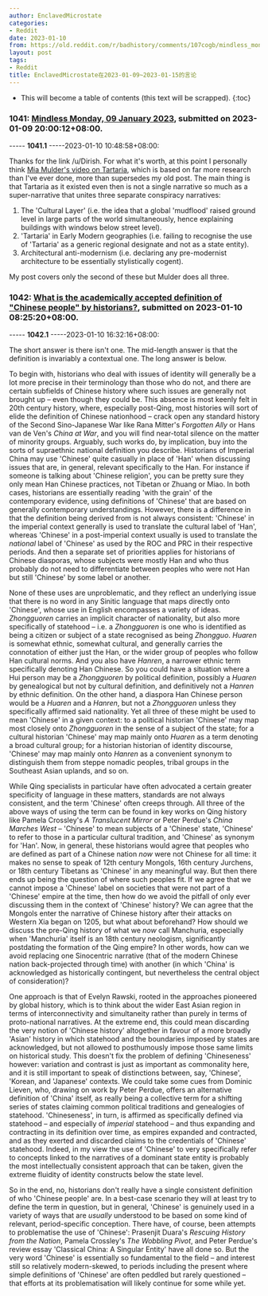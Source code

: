 ```yaml
---
author: EnclavedMicrostate
categories:
- Reddit
date: 2023-01-10
from: https://old.reddit.com/r/badhistory/comments/107cogb/mindless_monday_09_january_2023/
layout: post
tags:
- Reddit
title: EnclavedMicrostate在2023-01-09~2023-01-15的言论
---
```


* This will become a table of contents (this text will be scrapped).
{:toc}

### 1041: [Mindless Monday, 09 January 2023](https://old.reddit.com/r/badhistory/comments/107cogb/mindless_monday_09_january_2023/), submitted on 2023-01-09 20:00:12+08:00.

----- __1041.1__ -----2023-01-10 10:48:58+08:00:

Thanks for the link /u/Dirish. For what it's worth, at this point I personally think [Mia Mulder's video on Tartaria](https://www.youtube.com/watch?v=dtU_M0Sjd9Y), which is based on far more research than I've ever done, more than supersedes my old post. The main thing is that Tartaria as it existed even then is not a single narrative so much as a super-narrative that unites three separate conspiracy narratives:

1. The 'Cultural Layer' (i.e. the idea that a global 'mudflood' raised ground level in large parts of the world simultaneously, hence explaining buildings with windows below street level).
2. 'Tartaria' in Early Modern geographies (i.e. failing to recognise the use of 'Tartaria' as a generic regional designate and not as a state entity).
3. Architectural anti-modernism (i.e. declaring any pre-modernist architecture to be essentially stylistically cogent).

My post covers only the second of these but Mulder does all three.

### 1042: [What is the academically accepted definition of "Chinese people" by historians?](https://old.reddit.com/r/AskHistorians/comments/107v6dj/what_is_the_academically_accepted_definition_of/), submitted on 2023-01-10 08:25:20+08:00.

----- __1042.1__ -----2023-01-10 16:32:16+08:00:

The short answer is there isn't one. The mid-length answer is that the definition is invariably a contextual one. The long answer is below.

To begin with, historians who deal with issues of identity will generally be a lot more precise in their terminology than those who do not, and there are certain subfields of Chinese history where such issues are generally not brought up – even though they could be. This absence is most keenly felt in 20th century history, where, especially post-Qing, most histories will sort of elide the definition of Chinese nationhood – crack open any standard history of the Second Sino-Japanese War like Rana Mitter's *Forgotten Ally* or Hans van de Ven's *China at War*, and you will find near-total silence on the matter of minority groups. Arguably, such works do, by implication, buy into the sorts of supraethnic national definition you describe. Historians of Imperial China may use 'Chinese' quite casually in place of 'Han' when discussing issues that are, in general, relevant specifically to the Han. For instance if someone is talking about 'Chinese religion', you can be pretty sure they only mean Han Chinese practices, not Tibetan or Zhuang or Miao. In both cases, historians are essentially reading 'with the grain' of the contemporary evidence, using definitions of 'Chinese' that are based on generally contemporary understandings. However, there is a difference in that the definition being derived from is not always consistent: 'Chinese' in the imperial context generally is used to translate the cultural label of 'Han', whereas 'Chinese' in a post-imperial context usually is used to translate the *national* label of 'Chinese' as used by the ROC and PRC in their respective periods. And then a separate set of priorities applies for historians of Chinese diasporas, whose subjects were mostly Han and who thus probably do not need to differentiate between peoples who were not Han but still 'Chinese' by some label or another.

None of these uses are unproblematic, and they reflect an underlying issue that there is no word in any Sinitic language that maps directly onto 'Chinese', whose use in English encompasses a variety of ideas. *Zhongguoren* carries an implicit character of nationality, but also more specifically of statehood – i.e. a *Zhongguoren* is one who is identified as being a citizen or subject of a state recognised as being *Zhongguo*. *Huaren* is somewhat ethnic, somewhat cultural, and generally carries the connotation of either just the Han, or the wider group of peoples who follow Han cultural norms. And you also have *Hanren*, a narrower ethnic term specifically denoting Han Chinese. So you could have a situation where a Hui person may be a *Zhongguoren* by political definition, possibly a *Huaren* by genealogical but not by cultural definition, and definitively not a *Hanren* by ethnic definition. On the other hand, a diaspora Han Chinese person would be a *Huaren* and a *Hanren*, but not a *Zhongguoren* unless they specifically affirmed said nationality. Yet all three of these might be used to mean 'Chinese' in a given context: to a political historian 'Chinese' may map most closely onto *Zhongguoren* in the sense of a subject of the state; for a cultural historian 'Chinese' may map mainly onto *Huaren* as a term denoting a broad cultural group; for a historian historian of identity discourse, 'Chinese' may map mainly onto *Hanren* as a convenient synonym to distinguish them from steppe nomadic peoples, tribal groups in the Southeast Asian uplands, and so on.

While Qing specialists in particular have often advocated a certain greater specificity of language in these matters, standards are not always consistent, and the term 'Chinese' often creeps through. All three of the above ways of using the term can be found in key works on Qing history like Pamela Crossley's *A Translucent Mirror* or Peter Perdue's *China Marches West* – 'Chinese' to mean subjects of a 'Chinese' state, 'Chinese' to refer to those in a particular cultural tradition, and 'Chinese' as synonym for 'Han'. Now, in general, these historians would agree that peoples who are defined as part of a Chinese nation *now* were not Chinese for all time: it makes no sense to speak of 12th century Mongols, 16th century Jurchens, or 18th century Tibetans as 'Chinese' in any meaningful way. But then there ends up being the question of where such peoples fit. If we agree that we cannot impose a 'Chinese' label on societies that were not part of a 'Chinese' empire at the time, then how do we avoid the pitfall of only ever discussing them in the context of 'Chinese' history? We can agree that the Mongols enter the narrative of Chinese history after their attacks on Western Xia began on 1205, but what about beforehand? How should we discuss the pre-Qing history of what we *now* call Manchuria, especially when 'Manchuria' itself is an 18th century neologism, significantly postdating the formation of the Qing empire? In other words, how can we avoid replacing one Sinocentric narrative (that of the modern Chinese nation back-projected through time) with another (in which 'China' is acknowledged as historically contingent, but nevertheless the central object of consideration)?

One approach is that of Evelyn Rawski, rooted in the approaches pioneered by global history, which is to think about the wider East Asian region in terms of interconnectivity and simultaneity rather than purely in terms of proto-national narratives. At the extreme end, this could mean discarding the very notion of 'Chinese history' altogether in favour of a more broadly 'Asian' history in which statehood and the boundaries imposed by states are acknowledged, but not allowed to posthumously impose those same limits on historical study. This doesn't fix the problem of defining 'Chineseness' however: variation and contrast is just as important as commonality here, and it is still important to speak of distinctions between, say, 'Chinese', 'Korean, and 'Japanese' contexts. We could take some cues from Dominic Lieven, who, drawing on work by Peter Perdue, offers an alternative definition of 'China' itself, as really being a collective term for a shifting series of states claiming common political traditions and genealogies of statehood. 'Chineseness', in turn, is affirmed as specifically defined via statehood – and especially of *imperial* statehood – and thus expanding and contracting in its definition over time, as empires expanded and contracted, and as they exerted and discarded claims to the credentials of 'Chinese' statehood. Indeed, in my view the use of 'Chinese' to very specifically refer to concepts linked to the narratives of a dominant state entity is probably the most intellectually consistent approach that can be taken, given the extreme fluidity of identity constructs below the state level.

So in the end, no, historians don't really have a single consistent definition of who 'Chinese people' are. In a best-case scenario they will at least try to define the term in question, but in general, 'Chinese' is genuinely used in a variety of ways that are *usually* understood to be based on some kind of relevant, period-specific conception. There have, of course, been attempts to problematise the use of 'Chinese': Prasenjit Duara's *Rescuing History from the Nation*, Pamela Crossley's *The Wobbling Pivot*, and Peter Perdue's review essay 'Classical China: A Singular Entity' have all done so. But the very word 'Chinese' is essentially so fundamental to the field – and interest still so relatively modern-skewed, to periods including the present where simple definitions of 'Chinese' are often peddled but rarely questioned – that efforts at its problematisation will likely continue for some while yet.

